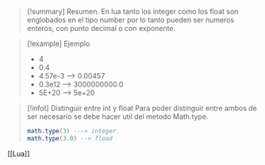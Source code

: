 >[!summary] Resumen.
>En lua tanto los integer como los float son englobados en el tipo number por lo tanto pueden ser numeros enteros, con punto decimal o con exponente.

>[!example] Ejemplo
>- 4 
>- 0.4
>- 4.57e-3 --> 0.00457
>- 0.3e12  --> 3000000000.0
>- 5E+20  --> 5e+20

>[!infot] Distinguir entre int y float
>Para poder distinguir entre ambos de ser necesario se debe hacer util del metodo Math.type.
>``` Lua
>math.type(3) ---> integer
>math.type(3.0) --> fload
>``` 

[[Lua]]
